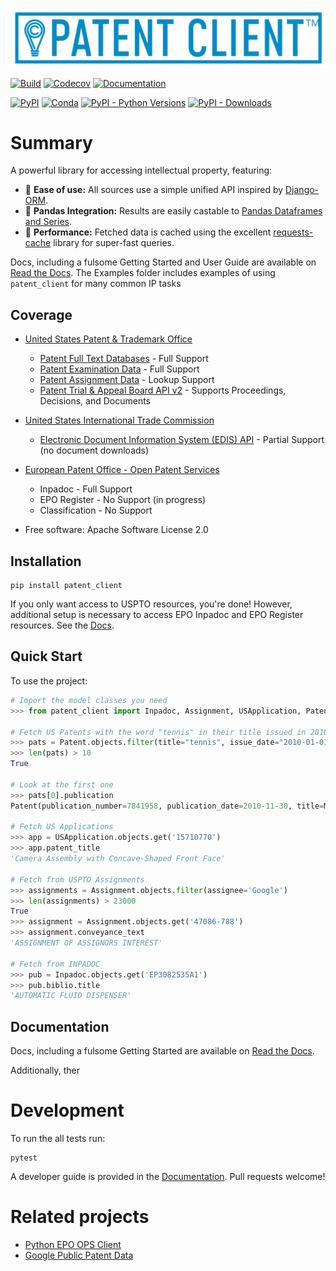 ![patent_client_logo](docs/_static/patent_client_logo.svg)

[![Build](https://travis-ci.org/parkerhancock/patent_client.svg?branch=master)](https://travis-ci.org/parkerhancock/patent_client)
[![Codecov](https://codecov.io/gh/parkerhancock/patent-client/branch/main/graph/badge.svg)](https://codecov.io/gh/parkerhancock/patent-client)
[![Documentation](https://img.shields.io/readthedocs/patent-client/stable)](https://patent-client.readthedocs.io/en/stable/)


[![PyPI](https://img.shields.io/pypi/v/patent-client?color=blue)](https://pypi.org/project/patent-client)
[![Conda](https://img.shields.io/conda/vn/conda-forge/patent-client?color=blue)](https://anaconda.org/conda-forge/patent-client)
[![PyPI - Python Versions](https://img.shields.io/pypi/pyversions/patent-client)](https://pypi.org/project/patent-client)
[![PyPI - Downloads](https://img.shields.io/pypi/dm/patent-client?color=blue)](https://pypi.org/project/patent-client)

# Summary

A powerful library for accessing intellectual property, featuring:

- 🍰 **Ease of use:** All sources use a simple unified API inspired by [Django-ORM][DORM]. 
- 🐼 **Pandas Integration:** Results are easily castable to [Pandas Dataframes and Series][PANDAS].
- 🚀 **Performance:** Fetched data is cached using the excellent [requests-cache] library for super-fast queries.

Docs, including a fulsome Getting Started and User Guide are available on [Read the Docs](http://patent-client.readthedocs.io). The Examples folder includes examples of using `patent_client` for 
many common IP tasks

## Coverage

- [United States Patent & Trademark Office][USPTO]

  - [Patent Full Text Databases][PATFT] - Full Support
  - [Patent Examination Data][PEDS] - Full Support
  - [Patent Assignment Data][Assignment] - Lookup Support
  - [Patent Trial & Appeal Board API v2][PTAB] - Supports Proceedings, Decisions, and Documents

- [United States International Trade Commission][ITC]

  - [Electronic Document Information System (EDIS) API][EDIS] - Partial Support (no document downloads)

- [European Patent Office - Open Patent Services][OPS]

  - Inpadoc - Full Support
  - EPO Register - No Support (in progress)
  - Classification - No Support

* Free software: Apache Software License 2.0

## Installation

```
pip install patent_client
```

If you only want access to USPTO resources, you're done!
However, additional setup is necessary to access EPO Inpadoc and EPO Register resources. See the [Docs](http://patent-client.readthedocs.io).


## Quick Start

To use the project:

```python
# Import the model classes you need
>>> from patent_client import Inpadoc, Assignment, USApplication, Patent

# Fetch US Patents with the word "tennis" in their title issued in 2010
>>> pats = Patent.objects.filter(title="tennis", issue_date="2010-01-01->2010-12-31")
>>> len(pats) > 10
True

# Look at the first one
>>> pats[0].publication
Patent(publication_number=7841958, publication_date=2010-11-30, title=Modular table tennis game)

# Fetch US Applications
>>> app = USApplication.objects.get('15710770')
>>> app.patent_title
'Camera Assembly with Concave-Shaped Front Face'

# Fetch from USPTO Assignments
>>> assignments = Assignment.objects.filter(assignee='Google')
>>> len(assignments) > 23000
True
>>> assignment = Assignment.objects.get('47086-788')
>>> assignment.conveyance_text
'ASSIGNMENT OF ASSIGNORS INTEREST'

# Fetch from INPADOC
>>> pub = Inpadoc.objects.get('EP3082535A1')
>>> pub.biblio.title
'AUTOMATIC FLUID DISPENSER'

```

## Documentation

Docs, including a fulsome Getting Started are available on [Read the Docs](http://patent-client.readthedocs.io).

Additionally, ther

# Development

To run the all tests run:

```
pytest
```

A developer guide is provided in the [Documentation](http://patent-client.readthedocs.io).
Pull requests welcome!

# Related projects

- [Python EPO OPS Client](https://github.com/55minutes/python-epo-ops-client)
- [Google Public Patent Data](https://github.com/google/patents-public-data)

[DORM]: https://docs.djangoproject.com/en/4.0/topics/db/queries/
[PANDAS]: https://pandas.pydata.org/docs/
[requests-cache]: https://github.com/requests-cache/requests-cache
[Assignment]: https://developer.uspto.gov/api-catalog/patent-assignment-search-beta
[EDIS]: https://edis.usitc.gov/external/
[ITC]: https://www.usitc.gov/
[OPS]: http://ops.epo.org
[PATFT]: http://http://patft.uspto.gov/
[PEDS]: https://developer.uspto.gov/api-catalog/ped
[PTAB]: https://developer.uspto.gov/api-catalog/ptab-api-v2
[USPTO]: http://developer.uspto.gov
